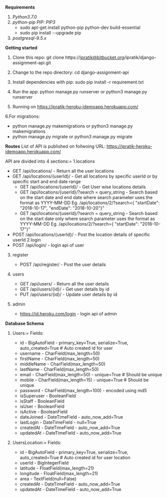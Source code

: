 **Requirements**

1. *Python3.7.0*
2. *python-pip PIP: PIP3*
    - sudo apt-get install python-pip python-dev build-essential
    - sudo pip install --upgrade pip 
3. *postgresql-9.5.x*


**Getting started**
1. Clone this repo: git clone https://ipratik@bitbucket.org/ipratik/django-assignment-api.git

2. Change to the repo directory: cd django-assignment-api

3. Install dependencies with pip: sudo pip install -r requirement.txt

4. Run the app:  python manage.py runserver or  python3 manage.py runserver

5. Running on https://ipratik-heroku-idemoapp.herokuapp.com/

6.For migrations: 
   - python manage.py makemigrations or python3 manage.py makemigrations
   - python manage.py migrate or python3 manage.py migrate 


**Routes**
List of API is published on follwoing URL: https://ipratik-heroku-idemoapp.herokuapp.com/

API are divided into 4 sections:=
1.locations
   - GET /api/locations/ - Return all the user locations
   - GET /api/locations/{userId}/ - Get all locations by specific userId or by specific start and end date range
       - GET /api/locations/{userId}/ -  Get User wise locations details
       - GET /api/locations/{userId}/?search = query_string -  Search based on the start date and end date 
       where search parameter uses the format as YYYY-MM-DD
          Eg. /api/locations/2/?search={ \"startDate\": \"2018-10-17\",  \"endDate\": \"2018-10-20\"}"
       -  GET /api/locations/{userId}/?search = query_string - Search based on the start date only
       where search parameter uses the format as YYYY-MM-DD
          Eg. /api/locations/2/?search={ \"startDate\": \"2018-10-17\"}"
   - POST /api/locations/{userId}/ - Post the location details of specific userId
2.login
   - POST /api/login/ - login api of user
3. register
   - POST /api/register/ -  Post the user details 
4. users
   - GET /api/users/ - Return all the user details
   - GET /api/users/{id}/ - Get user details by id
   - PUT /api/users/{id}/ - Update user details by id
   
5. admin
   - https://id.heroku.com/login - login api of admin


**Database Schema**
1. Users:=
   Fields:
     - id - BigAutoField - primary_key=True, serialize=True, auto_created=True # Auto created id for user
     - username - CharField(max_length=50)
     - firstName - CharField(max_length=50)
     - middleName - CharField(max_length=50)
     - lastName - CharField(max_length=50)
     - email  - CharField(max_length=50) - unique=True # Should be unique
     - mobile  - CharField(max_length=15) - unique=True # Should be unique
     - password - CharField(max_length=100) - encoded using md5 
     - isSuperuser - BooleanField
     - isStaff - BooleanField
     - isUser - BooleanField
     - isActive - BooleanField
     - dateJoined - DateTimeField - auto_now_add=True
     - lastLogin - DateTimeField - null=True
     - createdAt - DateTimeField - auto_now_add=True
     - updatedAt - DateTimeField - auto_now_add=True
     
     
2. UsersLocation:=
    Fields:
    - id -  BigAutoField - primary_key=True, serialize=True, auto_created=True # Auto created id for user location  
    - userId - BigIntegerField
    - latitude - FloatField(max_length=21)
    - longitude - FloatField(max_length=21)
    -  area - TextField(null=False)
    - createdAt - DateTimeField - auto_now_add=True
    - updatedAt - DateTimeField - auto_now_add=True

